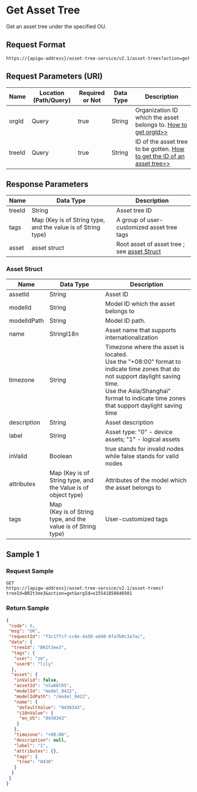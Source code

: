 # Get Asset Tree



Get an asset tree under the specified OU.

## Request Format

```
https://{apigw-address}/asset-tree-service/v2.1/asset-trees?action=get
```

## Request Parameters (URI)

| Name | Location (Path/Query) | Required or Not | Data Type | Description |
|---------------|------------------|----------|-----------|--------------|
| orgId         | Query            | true     | String    | Organization ID which the asset belongs to. [How to get orgId>>](/docs/api/en/latest/api_faqs#how-to-get-organization-id-orgid-orgid)                |
| treeId        | Query            | true    | String    | ID of the asset tree to be gotten. [How to get the ID of an asset tree>>](/docs/api/en/latest/api_faqs.html#how-to-get-the-id-of-an-asset-tree)        |


## Response Parameters

| Name | Data Type | Description |
|-------------|-----------------------------------|-----------------------------|
| treeId| String                            | Asset tree ID                    |
| tags| Map (Key is of String type, and the value is of String type) | A group of user-customized asset tree tags  |
| asset| asset struct | Root asset of asset tree ; see [asset Struct](/docs/api/en/latest/asset_tree/get_asset_tree.html#asset-struct-assetstruc)              |

### Asset Struct <assetstruc>

| Name | Data Type | Description |
|-------|-------|---------------------------|
| assetId |  String | Asset ID|
|modelId|String|Model ID which the asset belongs to|
|modelIdPath|String|Model ID path. |
| name | StringI18n |Asset name that supports internationalization|
|timezone  |  String  |Timezone where the asset is located.<br>Use the "+08:00" format to indicate time zones that do not support daylight saving time.<br>Use the Asia/Shanghai" format to indicate time zones that support daylight saving time|
| description | String | Asset description|
| label  | String | Asset type: "0" - device assets; "1" - logical assets|
| inValid  | Boolean | true stands for invalid nodes while false stands for valid nodes|
|attributes   |Map  (Key is of String type, and the Value is of object type)  |Attributes of the model which the asset belongs to|
|tags|Map<br>(Key is of String type, and the value is of String type)|User-customized tags|



## Sample 1

### Request Sample

```
GET
https://{apigw-address}/asset-tree-service/v2.1/asset-trees?treeId=BRIt3ee3&action=get&orgId=o15541858646501
```

### Return Sample

```json
{
 "code": 0,
 "msg": "OK",
 "requestId": "f3c1ffc7-cc8e-4a50-ad40-0fa7b0c3a7ac",
 "data": {
  "treeId": "BRIt3ee3",
  "tags": {
   "user": "zm",
   "user0": "lily"
  },
  "asset": {
   "inValid": false,
   "assetId": "nlw68lR5",
   "modelId": "model_0422",
   "modelIdPath": "/model_0422",
   "name": {
    "defaultValue": "0430343",
    "i18nValue": {
     "en_US": "0430343"
    }
   },
   "timezone": "+08:00",
   "description": null,
   "label": "1",
   "attributes": {},
   "tags": {
    "tree": "0430"
   }
  }
 }
}
```

